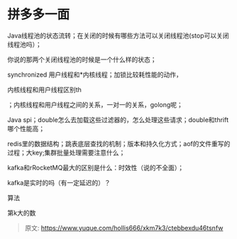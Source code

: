 # 拼多多一面

Java线程池的状态流转；在关闭的时候有哪些方法可以关闭线程池(stop可以关闭线程池吗）；

你说的那两个关闭线程池的时候是一个什么样的状态；

synchronized 用户线程和*内核线程；加锁比较耗性能的动作，

内核线程和用户线程区别th

；内核线程和用户线程之间的关系，一对一的关系，golong呢；

Java spi；double怎么去加载这些过滤器的，怎么处理这些请求；double和thrift哪个性能高；

redis里的数据结构；跳表底层查找的机制；版本和持久化方式；aof的文件重写的过程；大key;集群批量处理需要注意什么；

kafka和rRocketMQ最大的区别是什么：时效性（说的不全面）；

kafka是实时的吗（有一定延迟的）？

算法

第k大的数



> 原文: <https://www.yuque.com/hollis666/xkm7k3/ctebbexdu46tsnfw>